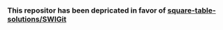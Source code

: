 ### This repositor has been depricated in favor of [square-table-solutions/SWIGit](https://github.com/square-table-solutions/SWIGit)
